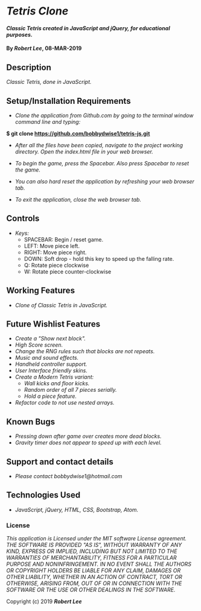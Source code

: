 # _Tetris Clone_

#### _Classic Tetris created in JavaScript and jQuery, for educational purposes._

#### By _**Robert Lee**_, 08-MAR-2019

## Description

_Classic Tetris, done in JavaScript._

## Setup/Installation Requirements

* _Clone the application from Github.com by going to the terminal window command line and typing:_

****$ git clone https://github.com/bobbydwise1/tetris-js.git****

* _After all the files have been copied, navigate to the project working directory.  Open the index.html file in your web browser._

* _To begin the game, press the Spacebar.  Also press Spacebar to reset the game._

* _You can also hard reset the application by refreshing your web browser tab._

* _To exit the application, close the web browser tab._

## Controls

* _Keys:_
  * SPACEBAR: Begin / reset game.
  * LEFT: Move piece left.
  * RIGHT: Move piece right.
  * DOWN: Soft drop - hold this key to speed up the falling rate.
  * Q: Rotate piece clockwise
  * W: Rotate piece counter-clockwise

## Working Features

* _Clone of Classic Tetris in JavaScript._

## Future Wishlist Features

* _Create a "Show next block"._
* _High Score screen._
* _Change the RNG rules such that blocks are not repeats._
* _Music and sound effects._
* _Handheld controller support._
* _User Interface friendly skins._
* _Create a Modern Tetris variant:_
  * _Wall kicks and floor kicks._
  * _Random order of all 7 pieces serially._
  * _Hold a piece feature._
* _Refactor code to not use nested arrays._

## Known Bugs

* _Pressing down after game over creates more dead blocks._
* _Gravity timer does not appear to speed up with each level._

## Support and contact details

* _Please contact bobbydwise1@hotmail.com_

## Technologies Used

* _JavaScript, jQuery, HTML, CSS, Bootstrap, Atom._

### License

*This application is Licensed under the MIT software License agreement. THE SOFTWARE IS PROVIDED "AS IS", WITHOUT WARRANTY OF ANY KIND, EXPRESS OR IMPLIED, INCLUDING BUT NOT LIMITED TO THE WARRANTIES OF MERCHANTABILITY, FITNESS FOR A PARTICULAR PURPOSE AND NONINFRINGEMENT. IN NO EVENT SHALL THE AUTHORS OR COPYRIGHT HOLDERS BE LIABLE FOR ANY CLAIM, DAMAGES OR OTHER LIABILITY, WHETHER IN AN ACTION OF CONTRACT, TORT OR OTHERWISE, ARISING FROM, OUT OF OR IN CONNECTION WITH THE SOFTWARE OR THE USE OR OTHER DEALINGS IN THE SOFTWARE.*

Copyright (c) 2019 **_Robert Lee_**
